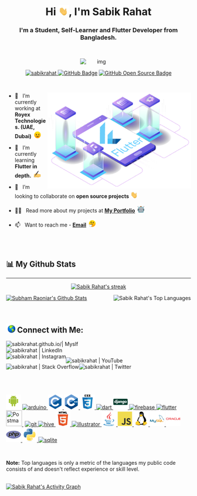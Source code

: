 <h1 align="center">Hi <img src="assets/gifs/waving-hand-joypixels.gif" height="28px" width="28px">, I'm Sabik Rahat</h1>
<h3 align="center">I'm a Student, Self-Learner and Flutter Developer from Bangladesh.</h3>

<br>

<p align="center">
  <img data-target="animated-image.replacedImage" alt="img" class="AnimatedImagePlayer-animatedImage" src="https://camo.githubusercontent.com/27580a32faa17e70eb452c4d5da3c99194238de3451ffebb88ac92b53f50b98a/68747470733a2f2f6769746875622e6769746875626173736574732e636f6d2f696d616765732f6d6f6e612d6c6f6164696e672d64656661756c742e676966" width="100px" style="display: block; opacity: 1;">
</P>

<p align="center">
  <a href="https://github.com/Sabikrahat/"><img src="https://komarev.com/ghpvc/?username=sabikrahat&label=Profile%20views&color=0e75b6&style=flat" alt="sabikrahat" /> </a>
  <a href="https://github.com/Sabikrahat"><img src="https://img.shields.io/github/followers/Sabikrahat?label=Followers&style=social" alt="GitHub Badge"></a> 
  <a href="https://github.com/Sabikrahat?tab=repositories"><img src="https://badges.frapsoft.com/os/v1/open-source.svg?v=102" alt="GitHub Open Source Badge"></a> 
</p>

<!-- ## 🧮 Visitors Count

<p align="center">
  <img align="center" src = "https://profile-counter.glitch.me/sabikrahat/count.svg" alt ="Loading">
</p> -->

<br>

<p align="right">
  <img align="right" src="assets/images/theme.png" height="260"/>
<p>

<p align="left">

- 🔭 &nbsp; I’m currently working at **Royex Technologies. (UAE, Dubai)** <img src="assets/gifs/winking-face-joypixels.gif" height="22px" width="22px">

- 🌱 &nbsp; I’m currently learning **Flutter in depth.** <img src="assets/gifs/writing-hand-joypixels.gif" height="22px" width="22px">

- 👯 &nbsp; I’m looking to collaborate on **open source projects** <img src="assets/gifs/waving-hand-joypixels.gif" height="22px" width="22px">

- 👨‍💻 &nbsp; Read more about my projects at **[My Portfolio](https://sabikrahat.github.io/)** <img src="assets/gifs/robot-joypixels.gif" height="22px" width="22px">

- 📫 &nbsp; Want to reach me - **[Email](mailto:sabikrahat72428@gmail.com)** <img src="assets/gifs/thinking-face-joypixels.gif" height="22px" width="22px">
<p>

<br>
<br>

## 📊 My Github Stats

<hr>

<p align="center">
  <a href="https://github.com/Sabikrahat/">
    <img title="🔥 Get streak stats for your profile at git.io/streak-stats" height="170px" alt="Sabik Rahat's streak" src="https://github-readme-streak-stats.herokuapp.com/?user=Sabikrahat&theme=black-ice&hide_border=true&stroke=0000&background=0D1117"/>
  </a>
  <!-- <img align="right" width="300px" height="190px" src="https://user-images.githubusercontent.com/40064496/120735130-6c9e2300-c4c0-11eb-8346-94429163466a.gif" /> -->
</p>

<p>
  <a align="left" href="https://github.com/sabikrahat/">
    <img alt="Subham Raoniar's Github Stats" height="170px" src="https://github-readme-stats.vercel.app/api?username=sabikrahat&show_icons=true&count_private=true&theme=react&hide_border=true&bg_color=0D1117" />
  </a>
  <a href="https://github.com/sabikrahat/">
    <img align="right" alt="Sabik Rahat's Top Languages" height="170px" src="https://github-readme-stats.vercel.app/api/top-langs/?username=sabikrahat&langs_count=8&count_private=true&layout=compact&theme=react&hide_border=true&bg_color=0D1117" />
  </a>

</p>

<br/>

## <img src="assets/gifs/globe-joypixels.gif" height="25px" width="25px"> Connect with Me:

[<img align="left" alt="sabikrahat.github.io/| Myslf" src="https://img.shields.io/badge/website-000000?style=for-the-badge&logo=About.me&logoColor=white" />][website]
[<img align="left" alt="sabikrahat | LinkedIn" src="https://img.shields.io/badge/LinkedIn-0077B5?style=for-the-badge&logo=linkedin&logoColor=white" />][linkedin]
[<img align="left" alt="sabikrahat | Instagram" src="https://img.shields.io/badge/Facebook-1877F2?style=for-the-badge&logo=facebook&logoColor=white" />][facebook]
[<img align="left" alt="sabikrahat | YouTube" src="https://img.shields.io/badge/YouTube-FF0000?style=for-the-badge&logo=youtube&logoColor=white"/>][youtube]
[<img align="left" alt="sabikrahat | Stack Overflow" src="https://img.shields.io/badge/Stack_Overflow-FE7A16?style=for-the-badge&logo=stack-overflow&logoColor=white" />][stack-overflow]
[<img align="left" alt="sabikrahat | Twitter" src="https://img.shields.io/badge/Twitter-1DA1F2?style=for-the-badge&logo=twitter&logoColor=white" />][twitter]

<!-- [<img align="left" alt="sabikrahat | Instagram" src="https://img.shields.io/badge/Instagram-E4405F?style=for-the-badge&logo=instagram&logoColor=white" />][instagram] -->

## <h1> &nbsp; </h1>

<br>

<!-- <details>
  <summary><b>🛠️&nbsp;&nbsp;Languages&nbsp;and&nbsp;Tools</b></summary> -->
  <br/>
  <p align="left>
  <a href="https://developer.android.com" target="_blank"><img src="https://raw.githubusercontent.com/devicons/devicon/master/icons/android/android-original-wordmark.svg" alt="android" width="40" height="40"/> </a> <a href="https://www.arduino.cc/" target="_blank"> <img src="https://cdn.worldvectorlogo.com/logos/arduino-1.svg" alt="arduino" width="40" height="40"/> </a> <a href="https://www.cprogramming.com/" target="_blank"> <img src="https://raw.githubusercontent.com/devicons/devicon/master/icons/c/c-original.svg" alt="c" width="40" height="40"/> </a> <a href="https://www.w3schools.com/cpp/" target="_blank"> <img src="https://raw.githubusercontent.com/devicons/devicon/master/icons/cplusplus/cplusplus-original.svg" alt="cplusplus" width="40" height="40"/> </a> <a href="https://www.w3schools.com/css/" target="_blank"> <img src="https://raw.githubusercontent.com/devicons/devicon/master/icons/css3/css3-original-wordmark.svg" alt="css3" width="40" height="40"/> </a> <a href="https://dart.dev" target="_blank"> <img src="https://www.vectorlogo.zone/logos/dartlang/dartlang-icon.svg" alt="dart" width="40" height="40"/> </a> <a href="https://www.djangoproject.com/" target="_blank"> <img src="https://raw.githubusercontent.com/devicons/devicon/master/icons/django/django-original.svg" alt="django" width="40" height="40"/> </a> <a href="https://firebase.google.com/" target="_blank"> <img src="https://www.vectorlogo.zone/logos/firebase/firebase-icon.svg" alt="firebase" width="40" height="40"/> </a> <a href="https://flutter.dev" target="_blank"> <img src="https://www.vectorlogo.zone/logos/flutterio/flutterio-icon.svg" alt="flutter" width="40" height="40"/> </a>  <a href="https://postman.com" target="_blank"> <img src="https://www.vectorlogo.zone/logos/getpostman/getpostman-icon.svg" title="Postman" width="43" height="43"/>&nbsp;</a> <a href="https://git-scm.com/" target="_blank"> <img src="https://www.vectorlogo.zone/logos/git-scm/git-scm-icon.svg" alt="git" width="40" height="40"/> </a> <a href="https://hive.apache.org/" target="_blank"> <img src="https://www.vectorlogo.zone/logos/apache_hive/apache_hive-icon.svg" alt="hive" width="40" height="40"/> </a> <a href="https://www.w3.org/html/" target="_blank"> <img src="https://raw.githubusercontent.com/devicons/devicon/master/icons/html5/html5-original-wordmark.svg" alt="html5" width="40" height="40"/> </a> <a href="https://www.adobe.com/in/products/illustrator.html" target="_blank"> <img src="https://www.vectorlogo.zone/logos/adobe_illustrator/adobe_illustrator-icon.svg" alt="illustrator" width="40" height="40"/> </a> <a href="https://www.java.com" target="_blank"> <img src="https://raw.githubusercontent.com/devicons/devicon/master/icons/java/java-original.svg" alt="java" width="40" height="40"/> </a> <a href="https://developer.mozilla.org/en-US/docs/Web/JavaScript" target="_blank"> <img src="https://raw.githubusercontent.com/devicons/devicon/master/icons/javascript/javascript-original.svg" alt="javascript" width="40" height="40"/> </a> <a href="https://www.linux.org/" target="_blank"> <img src="https://raw.githubusercontent.com/devicons/devicon/master/icons/linux/linux-original.svg" alt="linux" width="40" height="40"/> </a> <a href="https://www.mysql.com/" target="_blank"> <img src="https://raw.githubusercontent.com/devicons/devicon/master/icons/mysql/mysql-original-wordmark.svg" alt="mysql" width="40" height="40"/> </a> <a href="https://www.oracle.com/" target="_blank"> <img src="https://raw.githubusercontent.com/devicons/devicon/master/icons/oracle/oracle-original.svg" alt="oracle" width="40" height="40"/> </a> <a href="https://www.php.net" target="_blank"> <img src="https://raw.githubusercontent.com/devicons/devicon/master/icons/php/php-original.svg" alt="php" width="40" height="40"/> </a> <a href="https://www.python.org" target="_blank"> <img src="https://raw.githubusercontent.com/devicons/devicon/master/icons/python/python-original.svg" alt="python" width="40" height="40"/> </a> <a href="https://www.sqlite.org/" target="_blank"> <img src="https://www.vectorlogo.zone/logos/sqlite/sqlite-icon.svg" alt="sqlite" width="40" height="40"/> </a> </p>

<!-- </details> -->

<br>

<b>Note:</b> Top languages is only a metric of the languages my public code consists of and doesn't reflect experience or skill level.

<br/>
<a href="https://github.com/sabikrahat/"><img alt="Sabik Rahat's Activity Graph" src="https://activity-graph.herokuapp.com/graph?username=sabikrahat&bg_color=0D1117&color=5BCDEC&line=5BCDEC&point=FFFFFF&hide_border=true" /></a>

[facebook]: https://www.facebook.com/sabikrahat
[instagram]: https://www.instagram.com/sabikrahat
[website]: https://sabikrahat.github.io/
[website_achievement]: https://sabikrahat72428.blogspot.com/search/label/achievements
[linkedin]: https://www.linkedin.com/in/sabikrahat
[twitter]: https://twitter.com/sabikrahat
[youtube]: https://www.youtube.com/channel/UCSqTf_pO-J7cd7PQ_BpFfGg/videos
[stack-overflow]: https://stackoverflow.com/users/11340437/md-sabik-alam-rahat
